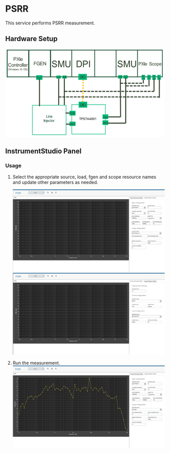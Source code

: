 # PSRR
This service performs PSRR measurement.

## Hardware Setup
   ![alt text](meas-images/hw-psrr-setup.png)

## InstrumentStudio Panel

### Usage

1. Select the appropriate source, load, fgen and scope resource names and update other parameters as needed. 

   ![alt text](meas-images/psrr-fgenandscope-config.png)
   ![alt text](meas-images/psrr-sourceandload-config.png)

3. Run the measurement.
   ![alt text](meas-images/psrr-meas-result.png)
